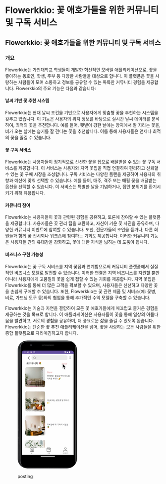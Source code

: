 # Flowerkkio: 꽃 애호가들을 위한 커뮤니티 및 구독 서비스

## Flowerkkio: 꽃 애호가들을 위한 커뮤니티 및 구독 서비스

### 개요

Flowerkkio는 가천대학교 학생들이 개발한 혁신적인 모바일 애플리케이션으로, 꽃을 좋아하는 동호인, 학생, 주부 등 다양한 사람들을 대상으로 합니다. 이 플랫폼은 꽃을 사랑하는 사람들이 모여 소통하고 정보를 공유할 수 있는 독특한 커뮤니티 경험을 제공합니다. Flowerkkio의 주요 기능은 다음과 같습니다:

#### 날씨 기반 꽃 추천 시스템

Flowerkkio는 현재 날씨 조건을 기반으로 사용자에게 맞춤형 꽃을 추천하는 시스템을 갖추고 있습니다. 이 기능은 사용자의 위치 정보를 바탕으로 실시간 날씨 데이터를 분석하여, 최적의 꽃을 추천합니다. 예를 들어, 햇볕이 강한 날에는 양지에서 잘 자라는 꽃을, 비가 오는 날에는 습기를 잘 견디는 꽃을 추천합니다. 이를 통해 사용자들은 언제나 최적의 꽃을 즐길 수 있습니다.

#### 꽃 구독 서비스

Flowerkkio는 사용자들이 정기적으로 신선한 꽃을 집으로 배달받을 수 있는 꽃 구독 서비스를 제공합니다. 이 서비스는 사용자와 지역 꽃집을 직접 연결하여 편리하고 신뢰할 수 있는 꽃 구매 시장을 조성합니다. 구독 서비스는 다양한 플랜을 제공하여 사용자의 취향과 예산에 맞춰 선택할 수 있습니다. 예를 들어, 매주, 격주 또는 매월 꽃을 배달받는 옵션을 선택할 수 있습니다. 이 서비스는 특별한 날을 기념하거나, 집안 분위기를 환기시키기 위해 유용합니다.

#### 커뮤니티 참여

Flowerkkio는 사용자들이 꽃과 관련된 경험을 공유하고, 토론에 참여할 수 있는 플랫폼을 제공합니다. 사용자들은 꽃 관리 팁을 교환하고, 자신이 키운 꽃 사진을 공유하며, 다양한 커뮤니티 이벤트에 참여할 수 있습니다. 또한, 전문가들의 조언을 듣거나, 다른 회원들과 함께 꽃 전시회나 워크숍에 참여하는 기회도 제공합니다. 이러한 커뮤니티 기능은 사용자들 간의 유대감을 강화하고, 꽃에 대한 지식을 넓히는 데 도움이 됩니다.

#### 비즈니스 구현 가능성

Flowerkkio는 꽃 구독 서비스를 지역 꽃집과 연계함으로써 커뮤니티 플랫폼에서 실질적인 비즈니스 모델로 발전할 수 있습니다. 이러한 연결은 지역 비즈니스를 지원할 뿐만 아니라 사용자에게 고품질의 꽃을 쉽게 접할 수 있는 기회를 제공합니다. 지역 꽃집은 Flowerkkio를 통해 더 많은 고객을 확보할 수 있으며, 사용자들은 신선하고 다양한 꽃을 손쉽게 구매할 수 있습니다. 또한, Flowerkkio는 꽃 관련 제품 및 서비스(예: 꽃병, 비료, 가드닝 도구 등)와의 협업을 통해 추가적인 수익 모델을 구축할 수 있습니다.

Flowerkkio는 기술과 자연을 결합하여 모든 꽃 애호가들에게 매끄럽고 즐거운 경험을 제공하는 것을 목표로 합니다. 이 애플리케이션은 사용자들이 꽃을 통해 일상의 아름다움을 발견하고, 서로의 경험을 공유하며, 더 풍요로운 삶을 즐길 수 있도록 돕습니다. Flowerkkio는 단순한 꽃 추천 애플리케이션을 넘어, 꽃을 사랑하는 모든 사람들을 위한 종합 플랫폼으로 자리매김하고자 합니다.

<figure><img src=".gitbook/assets/image (1).png" alt="" width="192"><figcaption><p>posting</p></figcaption></figure>


